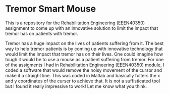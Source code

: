 # Tremor Smart Mouse
This is a repository for the Rehabilitation Engineering (EEEN40350) assignment to come up with an innovative solution to limit the impact that tremor has on patients with tremor.

Tremor has a huge impact on the lives of patients suffering from it. The best way to help tremor patients is by coming up with innovative technology that would limit the impact that tremor has on their lives. 
One could imagine how tough it would be to use a mouse as a patient suffering from tremor. For one of the assigments I had in Rehabilitation Engineering (EEEN40350) module, I coded a software that would remove the noisy movement of the cursor and make it a straight line. This was coded in Matlab and basically fulters the x and y coordinates of the curser to achieve that. It is not a  suffisticated tool but I found it really impressive to work! Let me know what you think.
 

